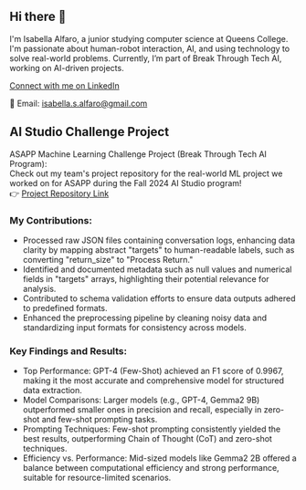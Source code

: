 ## Hi there 👋

I'm Isabella Alfaro, a junior studying computer science at Queens College. I'm passionate about human-robot interaction, AI, and using technology to solve real-world problems. Currently, I’m part of Break Through Tech AI, working on AI-driven projects.

[Connect with me on LinkedIn](https://www.linkedin.com/in/isabella-s-alfaro/)

📧 Email: [isabella.s.alfaro@gmail.com](mailto:isabella.s.alfaro@gmail.com)  

## AI Studio Challenge Project
ASAPP Machine Learning Challenge Project (Break Through Tech AI Program):  
Check out my team's project repository for the real-world ML project we worked on for ASAPP during the Fall 2024 AI Studio program!  
👉 [Project Repository Link](https://github.com/AhmedHajAhmed/ASAPP-1A-conversations2structured.git)
### My Contributions:
- Processed raw JSON files containing conversation logs, enhancing data clarity by mapping abstract "targets" to human-readable labels, such as converting "return_size" to "Process Return."
- Identified and documented metadata such as null values and numerical fields in "targets" arrays, highlighting their potential relevance for analysis.
- Contributed to schema validation efforts to ensure data outputs adhered to predefined formats.
- Enhanced the preprocessing pipeline by cleaning noisy data and standardizing input formats for consistency across models.
### Key Findings and Results:
- Top Performance: GPT-4 (Few-Shot) achieved an F1 score of 0.9967, making it the most accurate and comprehensive model for structured data extraction.
- Model Comparisons: Larger models (e.g., GPT-4, Gemma2 9B) outperformed smaller ones in precision and recall, especially in zero-shot and few-shot prompting tasks.
- Prompting Techniques: Few-shot prompting consistently yielded the best results, outperforming Chain of Thought (CoT) and zero-shot techniques.
- Efficiency vs. Performance: Mid-sized models like Gemma2 2B offered a balance between computational efficiency and strong performance, suitable for resource-limited scenarios.
<!--
**IsabellaAlfaro/IsabellaAlfaro** is a ✨ _special_ ✨ repository because its `README.md` (this file) appears on your GitHub profile.

Here are some ideas to get you started:

- 🔭 I’m currently working on ...
- 🌱 I’m currently learning ...
- 👯 I’m looking to collaborate on ...
- 🤔 I’m looking for help with ...
- 💬 Ask me about ...
- 📫 How to reach me: ...
- 😄 Pronouns: ...
- ⚡ Fun fact: ...
-->
